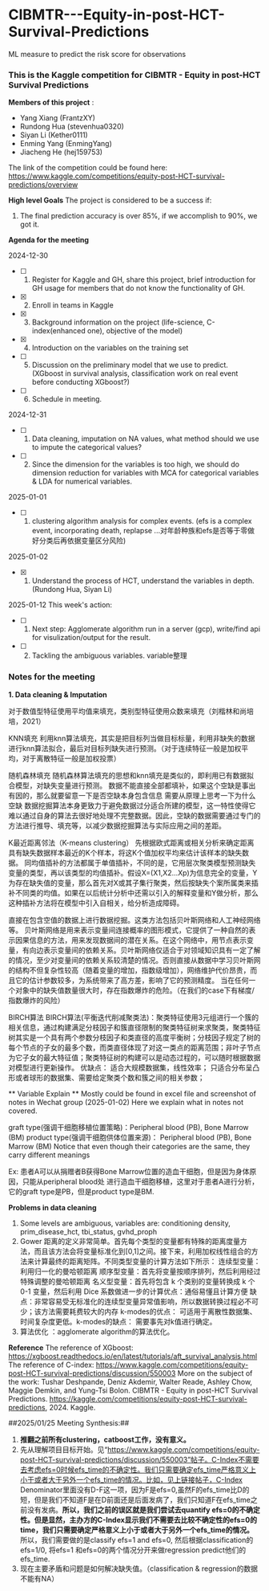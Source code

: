 # CIBMTR---Equity-in-post-HCT-Survival-Predictions
ML measure to predict the risk score for observations
### This is the Kaggle competition for CIBMTR - Equity in post-HCT Survival Predictions

**Members of this project** :
- Yang Xiang (FrantzXY)
- Rundong Hua (stevenhua0320)
- Siyan Li (Kether0111)
- Enming Yang (EnmingYang)
- Jiacheng He (hej159753)

The link of the competition could be found here:
https://www.kaggle.com/competitions/equity-post-HCT-survival-predictions/overview

**High level Goals**
The project is considered to be a success if:
1. The final prediction accuracy is over 85%, if we accomplish to 90%, we got it. 

**Agenda for the meeting**

2024-12-30
- [ ] 1. Register for Kaggle and GH, share this project, brief introduction for GH usage for members that do not know the functionality of GH.
- [x] 2. Enroll in teams in Kaggle
- [x] 3. Background information on the project (life-science, C-index(enhanced one), objective of the model)
- [x] 4. Introduction on the variables on the training set
- [ ] 5. Discussion on the preliminary model that we use to predict. (XGboost in survival analysis, classification work on real event before conducting XGboost?)
- [ ] 6. Schedule in meeting.

2024-12-31
- [ ] 1. Data cleaning, imputation on NA values, what method should we use to impute the categorical values?
- [ ] 2. Since the dimension for the variables is too high, we should do dimension reduction for variables with MCA for categorical variables & LDA for numerical variables.

2025-01-01
- [ ] 1. clustering algorithm analysis for complex events. (efs is a complex event, incorporating death, replapse ...对年龄种族和efs是否等于零做好分类后再依据变量区分风险)

2025-01-02
- [x] 1. Understand the process of HCT, understand the variables in depth. (Rundong Hua, Siyan Li)

2025-01-12
This week's action:
- [ ] 1. Next step: Agglomerate algorithm run in a server (gcp), write/find api for visulization/output for the result.
- [ ] 2. Tackling the ambiguous variables. variable整理

### Notes for the meeting
**1. Data cleaning & Imputation**

对于数值型特征使用平均值来填充，类别型特征使用众数来填充（刘楷林和尚培培，2021）

KNN填充
利用knn算法填充，其实是把目标列当做目标标量，利用非缺失的数据进行knn算法拟合，最后对目标列缺失进行预测。（对于连续特征一般是加权平均，对于离散特征一般是加权投票）

随机森林填充
随机森林算法填充的思想和knn填充是类似的，即利用已有数据拟合模型，对缺失变量进行预测。
数据不能直接全部都填补，如果这个空缺是事出有因的，那么就要留意一下是否空缺本身包含信息
需要从原理上思考一下为什么空缺
数据挖掘算法本身更致力于避免数据过分适合所建的模型，这一特性使得它难以通过自身的算法去很好地处理不完整数据。因此，空缺的数据需要通过专门的方法进行推导、填充等，以减少数据挖掘算法与实际应用之间的差距。

K最近距离邻法（K-means clustering）
先根据欧式距离或相关分析来确定距离具有缺失数据样本最近的K个样本，将这K个值加权平均来估计该样本的缺失数据。
同均值插补的方法都属于单值插补，不同的是，它用层次聚类模型预测缺失变量的类型，再以该类型的均值插补。假设X=(X1,X2…Xp)为信息完全的变量，Y为存在缺失值的变量，那么首先对X或其子集行聚类，然后按缺失个案所属类来插补不同类的均值。如果在以后统计分析中还需以引入的解释变量和Y做分析，那么这种插补方法将在模型中引入自相关，给分析造成障碍。

直接在包含空值的数据上进行数据挖掘。这类方法包括贝叶斯网络和人工神经网络等。
贝叶斯网络是用来表示变量间连接概率的图形模式，它提供了一种自然的表示因果信息的方法，用来发现数据间的潜在关系。在这个网络中，用节点表示变量，有向边表示变量间的依赖关系。贝叶斯网络仅适合于对领域知识具有一定了解的情况，至少对变量间的依赖关系较清楚的情况。否则直接从数据中学习贝叶斯网的结构不但复杂性较高（随着变量的增加，指数级增加），网络维护代价昂贵，而且它的估计参数较多，为系统带来了高方差，影响了它的预测精度。
当在任何一个对象中的缺失值数量很大时，存在指数爆炸的危险。（在我们的case下有梯度/指数爆炸的风险）

BIRCH算法
BIRCH算法(平衡迭代削减聚类法)：聚类特征使用3元组进行一个簇的相关信息，通过构建满足分枝因子和簇直径限制的聚类特征树来求聚类，聚类特征树其实是一个具有两个参数分枝因子和类直径的高度平衡树；分枝因子规定了树的每个节点的子女的最多个数，而类直径体现了对这一类点的距离范围；非叶子节点为它子女的最大特征值；聚类特征树的构建可以是动态过程的，可以随时根据数据对模型进行更新操作。
优缺点：
适合大规模数据集，线性效率；
只适合分布呈凸形或者球形的数据集、需要给定聚类个数和簇之间的相关参数；


** Variable Explain **
Mostly could be found in excel file and screenshot of notes in Wechat group (2025-01-02)
Here we explain what in notes not covered.

graft type(强调干细胞移植位置策略)：Peripheral blood (PB), Bone Marrow (BM)
product type(强调干细胞供体位置来源)： Peripheral blood (PB), Bone Marrow (BM)
Notice that even though their categories are the same, they carry different meanings

Ex: 患者A可以从捐赠者B获得Bone Marrow位置的造血干细胞，但是因为身体原因，只能从peripheral blood处
进行造血干细胞移植，这里对于患者A进行分析，它的graft type是PB，但是product type是BM.



**Problems in data cleaning**

1. Some levels are ambiguous, variables are: conditioning density, prim_disease_hct, tbi_status, gvhd_proph
2. Gower 距离的定义非常简单。首先每个类型的变量都有特殊的距离度量方法，而且该方法会将变量标准化到[0,1]之间。接下来，利用加权线性组合的方法来计算最终的距离矩阵。不同类型变量的计算方法如下所示：
连续型变量：利用归一化的曼哈顿距离
顺序型变量：首先将变量按顺序排列，然后利用经过特殊调整的曼哈顿距离
名义型变量：首先将包含 k 个类别的变量转换成 k 个 0-1 变量，然后利用 Dice 系数做进一步的计算优点：通俗易懂且计算方便
缺点：非常容易受无标准化的连续型变量异常值影响，所以数据转换过程必不可少；该方法需要耗费较大的内存
k-modes的优点： 可适用于离散性数据集、时间复杂度更低。k-modes的缺点： 需要事先对k值进行确定。
3. 算法优化 ：agglomerate algorithm的算法优化。

**Reference**
The reference of XGboost: https://xgboost.readthedocs.io/en/latest/tutorials/aft_survival_analysis.html
The reference of C-index: https://www.kaggle.com/competitions/equity-post-HCT-survival-predictions/discussion/550003
More on the subject of the work: Tushar Deshpande, Deniz Akdemir, Walter Reade, Ashley Chow, Maggie Demkin, and Yung-Tsi Bolon. CIBMTR - Equity in post-HCT Survival Predictions. https://kaggle.com/competitions/equity-post-HCT-survival-predictions, 2024. Kaggle.

##2025/01/25 Meeting Synthesis:##

1. **推翻之前所有clustering，catboost工作，没有意义。**
2. 先从理解项目目标开始。见“https://www.kaggle.com/competitions/equity-post-HCT-survival-predictions/discussion/550003”帖子。C-Index不需要去考虑efs=0时候efs_time的不确定性。我们只需要确定efs_time严格意义上小于或者大于另外一个efs_time的情况。比如，见上链接帖子，C-Index Denominator里面没有D-F这一项，因为F是efs=0,虽然F的efs_time比D的短，但是我们不知道F是在D前面还是后面发病了，我们只知道F在efs_time之前没有发病。**所以，我们之前的误区就是我们尝试去quantify efs=0的不确定性。但是显然，主办方的C-Index显示我们不需要去比较不确定性的efs=0的time，我们只需要确定严格意义上小于或者大于另外一个efs_time的情况。** 所以，我们需要做的是classify efs=1 and efs=0, 然后根据classification的efs=1/0, 将efs=1 和efs=0的两个情况分开来做regression predict他们的efs_time.
3. 现在主要矛盾和问题是如何解决缺失值。（classification & regression的数据不能有NA）







